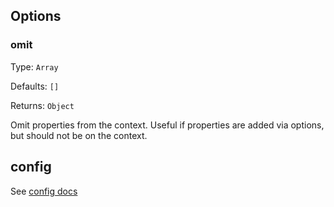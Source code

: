 ## Options

### omit

Type: `Array`

Defaults: `[]`

Returns: `Object`

Omit properties from the context. Useful if properties are added via options, but should not be on the context.


## config

See [config docs](./config.md)